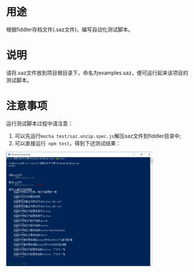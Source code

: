 # 用途
根据fiddler存档文件(.saz文件)，编写自动化测试脚本。

# 说明
请将.saz文件放到项目根目录下，命名为examples.saz，便可运行起来该项目的测试脚本。  

# 注意事项
运行测试脚本过程中请注意：
1. 可以先运行```mocha test/saz.unzip.spec.js```解压saz文件到fiddler目录中;
2. 可以直接运行``` npm test```，得到下述测试结果：
<img src="report.png" alt="测试报告" width="400">